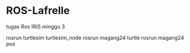 # ROS-Lafrelle
tugas Ros IRIS minggu 3

rosrun turtlesim turtlesim_node
rosrun magang24 turtle
rosrun magang24 pos


